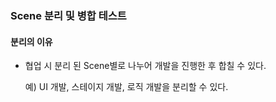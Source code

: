 ### Scene 분리 및 병합 테스트

#### 분리의 이유
- 협업 시 분리 된 Scene별로 나누어 개발을 진행한 후 합칠 수 있다.

  예) UI 개발, 스테이지 개발, 로직 개발을 분리할 수 있다.
